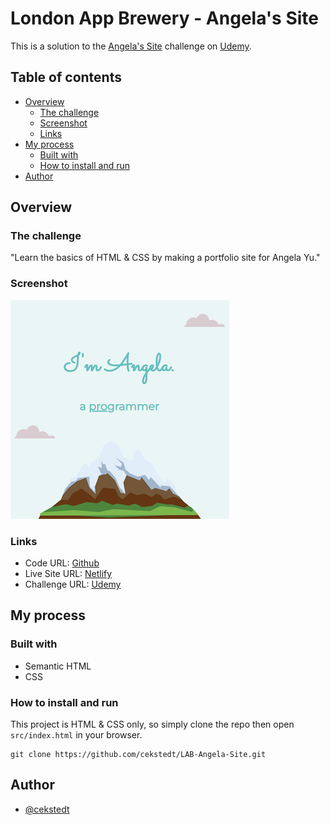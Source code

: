 # London App Brewery - Angela's Site

This is a solution to the [Angela's Site](https://www.udemy.com/course/the-complete-web-development-bootcamp/learn/lecture/12287606) challenge on [Udemy](https://www.udemy.com/course/the-complete-web-development-bootcamp/).

## Table of contents

- [Overview](#overview)
  - [The challenge](#the-challenge)
  - [Screenshot](#screenshot)
  - [Links](#links)
- [My process](#my-process)
  - [Built with](#built-with)
  - [How to install and run](#how-to-install-and-run)
- [Author](#author)

## Overview

### The challenge

"Learn the basics of HTML & CSS by making a portfolio site for Angela Yu."

### Screenshot

![Screenshot](./thumbnail.png)

### Links

- Code URL: [Github](https://github.com/cekstedt/LAB-Angela-Site)
- Live Site URL: [Netlify](https://venerable-llama-f23c38.netlify.app/)
- Challenge URL: [Udemy](https://www.udemy.com/course/the-complete-web-development-bootcamp/learn/lecture/12287606)

## My process

### Built with

- Semantic HTML
- CSS

### How to install and run

This project is HTML & CSS only, so simply clone the repo then open `src/index.html` in your browser.

```
git clone https://github.com/cekstedt/LAB-Angela-Site.git
```

## Author

- [@cekstedt](https://github.com/cekstedt)
